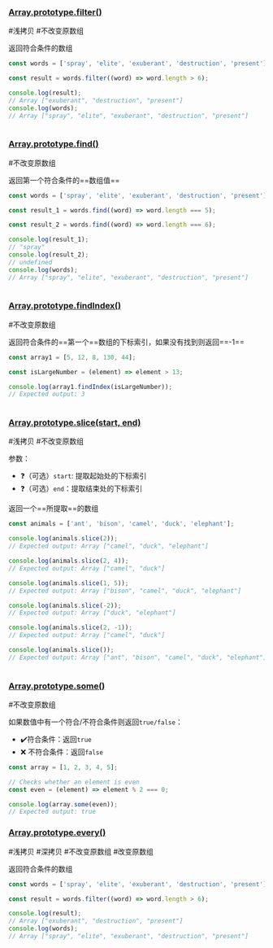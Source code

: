 
###  [Array.prototype.filter()](https://developer.mozilla.org/zh-CN/docs/Web/JavaScript/Reference/Global_Objects/Array/filter)

#浅拷贝 #不改变原数组 

返回符合条件的数组

```javascript
const words = ['spray', 'elite', 'exuberant', 'destruction', 'present'];

const result = words.filter((word) => word.length > 6);

console.log(result);
// Array ["exuberant", "destruction", "present"] 
console.log(words);
// Array ["spray", "elite", "exuberant", "destruction", "present"]
 
```

###  [Array.prototype.find()](https://developer.mozilla.org/zh-CN/docs/Web/JavaScript/Reference/Global_Objects/Array/find)

#不改变原数组 

返回第一个符合条件的==数组值==

```javascript
const words = ['spray', 'elite', 'exuberant', 'destruction', 'present'];

const result_1 = words.find((word) => word.length === 5);

const result_2 = words.find((word) => word.length === 6);

console.log(result_1);
// "spray"
console.log(result_2);
// undefined
console.log(words);
// Array ["spray", "elite", "exuberant", "destruction", "present"]
 
```

###  [Array.prototype.findIndex()](https://developer.mozilla.org/zh-CN/docs/Web/JavaScript/Reference/Global_Objects/Array/findIndex)

#不改变原数组 

返回符合条件的==第一个==数组的下标索引，如果没有找到则返回==-1==

```javascript
const array1 = [5, 12, 8, 130, 44];

const isLargeNumber = (element) => element > 13;

console.log(array1.findIndex(isLargeNumber));
// Expected output: 3
 
```


###  [Array.prototype.slice(start, end)](https://developer.mozilla.org/zh-CN/docs/Web/JavaScript/Reference/Global_Objects/Array/slice)

#浅拷贝 #不改变原数组 

参数：
- ❓（可选）`start`: 提取起始处的下标索引
- ❓（可选）`end`：提取结束处的下标索引

返回一个==所提取==的数组

```javascript
const animals = ['ant', 'bison', 'camel', 'duck', 'elephant'];

console.log(animals.slice(2));
// Expected output: Array ["camel", "duck", "elephant"]

console.log(animals.slice(2, 4));
// Expected output: Array ["camel", "duck"]

console.log(animals.slice(1, 5));
// Expected output: Array ["bison", "camel", "duck", "elephant"]

console.log(animals.slice(-2));
// Expected output: Array ["duck", "elephant"]

console.log(animals.slice(2, -1));
// Expected output: Array ["camel", "duck"]

console.log(animals.slice());
// Expected output: Array ["ant", "bison", "camel", "duck", "elephant"]
 
```

###  [Array.prototype.some()](https://developer.mozilla.org/zh-CN/docs/Web/JavaScript/Reference/Global_Objects/Array/some)

#不改变原数组 

如果数值中有一个符合/不符合条件则返回`true/false`：
- ✔️符合条件：返回`true`
- ❌ 不符合条件：返回`false`

```javascript
const array = [1, 2, 3, 4, 5];

// Checks whether an element is even
const even = (element) => element % 2 === 0;

console.log(array.some(even));
// Expected output: true

```

###  [Array.prototype.every()](https://developer.mozilla.org/zh-CN/docs/Web/JavaScript/Reference/Global_Objects/Array/every)

#浅拷贝 #深拷贝 #不改变原数组 #改变原数组

返回符合条件的数组

```javascript
const words = ['spray', 'elite', 'exuberant', 'destruction', 'present'];

const result = words.filter((word) => word.length > 6);

console.log(result);
// Array ["exuberant", "destruction", "present"] 
console.log(words);
// Array ["spray", "elite", "exuberant", "destruction", "present"]
 
```
